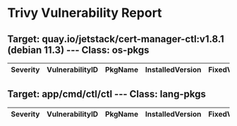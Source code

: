 # Trivy Vulnerability Report




## Target: quay.io/jetstack/cert-manager-ctl:v1.8.1 (debian 11.3) --- Class: os-pkgs
|Severity|VulnerabilityID|PkgName|InstalledVersion|FixedVersion|
|--------|---------------|-------|----------------|------------|

## Target: app/cmd/ctl/ctl --- Class: lang-pkgs
|Severity|VulnerabilityID|PkgName|InstalledVersion|FixedVersion|
|--------|---------------|-------|----------------|------------|
